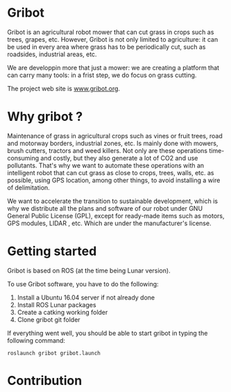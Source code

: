 # Gribot

Gribot is an agricultural robot mower that can cut grass in crops such as trees, grapes, etc. However,
Gribot is not only limited to agriculture: it can be used in every area where grass has to be periodically cut, such as 
roadsides, industrial areas, etc.

We are developpin more that just a mower: we are creating a platform that can carry many tools: in a frist step, we do focus on
grass cutting.


The project web site is www.gribot.org.

# Why gribot ?

Maintenance of grass in agricultural crops such as vines or fruit trees, road and motorway borders,
industrial zones, etc. Is mainly done with mowers, brush cutters, tractors and weed killers. Not only
are these operations time-consuming and costly, but they also generate a lot of CO2 and use pollutants.
That's why we want to automate these operations with an intelligent robot that can cut grass as close
to crops, trees, walls, etc. as possible, using GPS location, among other things, to avoid installing a
wire of delimitation.

We want to accelerate the transition to sustainable development, which is why we distribute all the
plans and software of our robot under GNU General Public License (GPL), except for ready-made
items such as motors, GPS modules, LIDAR , etc. Which are under the manufacturer's license.

# Getting started 

Gribot is based on ROS (at the time being Lunar version).

To use Gribot software, you have to do the following:

1. Install a Ubuntu 16.04 server if not already done
2. Install ROS Lunar packages
3. Create a catking working folder
4. Clone gribot git folder

If everything went well, you should be able to start gribot in typing the following command:

```
roslaunch gribot gribot.launch
```

# Contribution

<a href="https://github.com/guycorbaz/gribot/graphs/contributors"></a>
